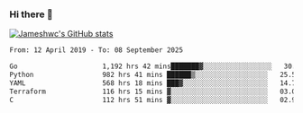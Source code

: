 ### Hi there 👋

[![Jameshwc's GitHub stats](https://github-readme-stats.vercel.app/api?username=jameshwc)](https://github.com/anuraghazra/github-readme-stats)

<!--START_SECTION:waka-->

```txt
From: 12 April 2019 - To: 08 September 2025

Go                     1,192 hrs 42 mins███████▓░░░░░░░░░░░░░░░░░   30.95 %
Python                 982 hrs 41 mins ██████▒░░░░░░░░░░░░░░░░░░   25.50 %
YAML                   568 hrs 18 mins ███▓░░░░░░░░░░░░░░░░░░░░░   14.74 %
Terraform              116 hrs 15 mins ▓░░░░░░░░░░░░░░░░░░░░░░░░   03.02 %
C                      112 hrs 51 mins ▓░░░░░░░░░░░░░░░░░░░░░░░░   02.93 %
```

<!--END_SECTION:waka-->